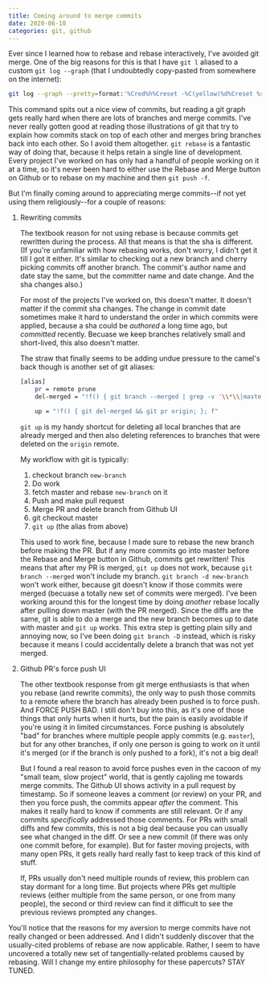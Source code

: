 ```yaml
---
title: Coming around to merge commits
date: 2020-06-10
categories: git, github
---
```


Ever since I learned how to rebase and rebase interactively, I've avoided git merge. One of the big reasons for this is that I have `git l` aliased to a custom `git log --graph` (that I undoubtedly copy-pasted from somewhere on the internet):

```bash
git log --graph --pretty=format:'%Cred%h%Creset -%C(yellow)%d%Creset %s %Cgreen(%cr) %C(bold blue)<%an>%Creset'--abbrev-commit --date=relative
```

This command spits out a nice view of commits, but reading a git graph gets really hard
when there are lots of branches and merge commits. I've never really gotten
good at reading those illustrations of git that try to explain how commits stack
on top of each other and merges bring branches back into each other. So I avoid them altogether.
`git rebase` is a fantastic way of doing that, because it helps retain a single line of development.
Every project I've worked on has only had a handful
of people working on it at a time, so it's never been hard to either use the Rebase and Merge
button on Github or to rebase on my machine and then `git push -f`.

But I'm finally coming around to appreciating merge commits--if not yet using them religiously--for a couple of reasons:

1. Rewriting commits

    The textbook reason for not using rebase is because commits get rewritten during the process.
    All that means is that the sha is different. (If you're unfamiliar with how rebasing works, don't worry, I didn't get it till I got it either. It's similar to checking out a new
    branch and cherry picking commits off another branch. The commit's author name and date
    stay the same, but the committer name and date change. And the sha changes also.)

    For most of the projects I've worked on, this doesn't matter. It doesn't matter if the commit
    sha changes. The change in commit date sometimes make it hard to understand the order in which
    commits were applied, because a sha could be _authored_ a long time ago, but _committed_ recently.
    Becuase we keep branches relatively small and short-lived, this also doesn't matter.

    The straw that finally seems to be adding undue pressure to the camel's back though is another set
    of git aliases:

    ```bash
    [alias]
        pr = remote prune
        del-merged = "!f() { git branch --merged | grep -v '\\*\\|master\\$' | xargs -n 1 git branch --delete;  }; f"

        up = "!f() { git del-merged && git pr origin; }; f"
    ```

    `git up` is my handy shortcut for deleting all local branches that are already merged and then
    also deleting references to branches that were deleted on the `origin` remote.

    My workflow with git is typically:

    1. checkout branch `new-branch`
    1. Do work
    1. fetch master and rebase `new-branch` on it
    1. Push and make pull request
    1. Merge PR and delete branch from Github UI
    1. git checkout master
    1. `git up` (the alias from above)

    This used to work fine, because I made sure to rebase the new branch before making the PR. But if
    any more commits go into master before the Rebase and Merge button in Github, commits
    get rewritten! This means that after my PR is merged, `git up` does not work, because `git branch --merged`
    won't include my branch. `git branch -d new-branch` won't work either, because git doesn't know
    if those commits were merged (becuase a totally new set of commits were merged). I've been
    working around this for the longest time by doing _another_ rebase locally after pulling down master (with
    the PR merged). Since the diffs are the same, git is able to do a merge and the new branch becomes
    up to date with master and `git up` works. This extra step is getting plain silly and annoying now,
    so I've been doing `git branch -D` instead, which is risky because it means I could accidentally
    delete a branch that was not yet merged.

1. Github PR's force push UI

    The other textbook response from git merge enthusiasts is that when you rebase (and rewrite commits),
    the only way to push those commits to a remote where the branch has already been pushed is to force
    push. And FORCE PUSH BAD. I still don't buy into this, as it's one of those things that only hurts when
    it hurts, but the pain is easily avoidable if you're using it in limited circumstances.
    Force pushing is absolutely "bad" for branches where multiple people apply commits (e.g. `master`), but
    for any other branches, if only one person is going to work on it until it's merged (or if the branch is only
    pushed to a fork), it's not a big deal!

    But I found a real reason to avoid force pushes even in the cacoon of my "small team, slow project"
    world, that is gently cajoling me towards merge commits.
    The Github UI shows activity in a pull request by timestamp. So if someone leaves a comment (or review)
    on your PR, and then you force push, the commits appear _after_ the comment. This makes it really hard
    to know if comments are still relevant. Or if any commits _specifically_ addressed those comments.
    For PRs with small diffs and few commits, this is not a big deal because you can usually see what changed
    in the diff. Or see a new commit (if there was only one commit before, for example). But for faster moving
    projects, with many open PRs, it gets really hard really fast to keep track of this kind of stuff.

    If, PRs usually don't need multiple rounds of review, this problem can stay dormant for a long time.
    But projects where PRs get multiple reviews (either multiple from the same person, or one from many people),
    the second or third review can find it difficult to see the previous reviews prompted any changes.

You'll notice that the reasons for my aversion to merge commits have not really changed or been addressed.
And I didn't suddenly discover that the usually-cited problems of rebase are now applicable.
Rather, I seem to have uncovered a totally new set of tangentially-related problems caused by rebasing.
Will I change my entire philosophy for these papercuts? STAY TUNED.
